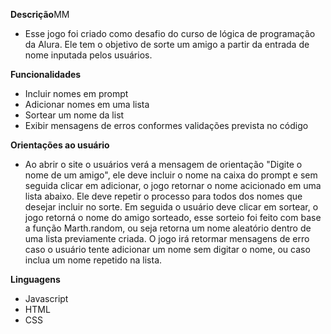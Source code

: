 **Descrição**MM
- Esse jogo foi criado como desafio do curso de lógica de programação da Alura. Ele tem o objetivo de sorte um amigo a partir da entrada de nome inputada pelos usuários. 

**Funcionalidades**
- Incluir nomes em prompt
- Adicionar nomes em uma lista
- Sortear um nome da list
- Exibir mensagens de erros conformes validações prevista no código

**Orientações ao usuário**
- Ao abrir o site o usuários verá a mensagem de orientação "Digite o nome de um amigo", ele deve incluir o nome na caixa do prompt e sem seguida clicar em adicionar, o jogo retornar o nome acicionado em uma lista abaixo. 
Ele deve repetir o processo para todos dos nomes que desejar incluir no sorte.
Em seguida o usuário deve clicar em sortear, o jogo retorná o nome do amigo sorteado, esse sorteio foi feito com base a função Marth.random, ou seja retorna um nome aleatório dentro de uma lista previamente criada.
O jogo irá retormar mensagens de erro caso o usuário tente adicionar um nome sem digitar o nome, ou caso inclua um nome repetido na lista.

**Linguagens**
- Javascript
- HTML
- CSS



